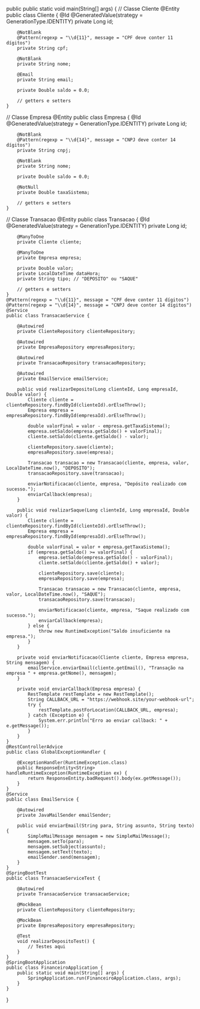 public public static void main(String[] args) {
    // Classe Cliente
    @Entity
    public class Cliente {
        @Id @GeneratedValue(strategy = GenerationType.IDENTITY)
        private Long id;

        @NotBlank
        @Pattern(regexp = "\\d{11}", message = "CPF deve conter 11 dígitos")
        private String cpf;

        @NotBlank
        private String nome;

        @Email
        private String email;

        private Double saldo = 0.0;

        // getters e setters
    }

// Classe Empresa
    @Entity
    public class Empresa {
        @Id @GeneratedValue(strategy = GenerationType.IDENTITY)
        private Long id;

        @NotBlank
        @Pattern(regexp = "\\d{14}", message = "CNPJ deve conter 14 dígitos")
        private String cnpj;

        @NotBlank
        private String nome;

        private Double saldo = 0.0;

        @NotNull
        private Double taxaSistema;

        // getters e setters
    }

// Classe Transacao
    @Entity
    public class Transacao {
        @Id @GeneratedValue(strategy = GenerationType.IDENTITY)
        private Long id;

        @ManyToOne
        private Cliente cliente;

        @ManyToOne
        private Empresa empresa;

        private Double valor;
        private LocalDateTime dataHora;
        private String tipo; // "DEPOSITO" ou "SAQUE"

        // getters e setters
    }
    @Pattern(regexp = "\\d{11}", message = "CPF deve conter 11 dígitos")
    @Pattern(regexp = "\\d{14}", message = "CNPJ deve conter 14 dígitos")
    @Service
    public class TransacaoService {

        @Autowired
        private ClienteRepository clienteRepository;

        @Autowired
        private EmpresaRepository empresaRepository;

        @Autowired
        private TransacaoRepository transacaoRepository;

        @Autowired
        private EmailService emailService;

        public void realizarDeposito(Long clienteId, Long empresaId, Double valor) {
            Cliente cliente = clienteRepository.findById(clienteId).orElseThrow();
            Empresa empresa = empresaRepository.findById(empresaId).orElseThrow();

            double valorFinal = valor - empresa.getTaxaSistema();
            empresa.setSaldo(empresa.getSaldo() + valorFinal);
            cliente.setSaldo(cliente.getSaldo() - valor);

            clienteRepository.save(cliente);
            empresaRepository.save(empresa);

            Transacao transacao = new Transacao(cliente, empresa, valor, LocalDateTime.now(), "DEPOSITO");
            transacaoRepository.save(transacao);

            enviarNotificacao(cliente, empresa, "Depósito realizado com sucesso.");
            enviarCallback(empresa);
        }

        public void realizarSaque(Long clienteId, Long empresaId, Double valor) {
            Cliente cliente = clienteRepository.findById(clienteId).orElseThrow();
            Empresa empresa = empresaRepository.findById(empresaId).orElseThrow();

            double valorFinal = valor + empresa.getTaxaSistema();
            if (empresa.getSaldo() >= valorFinal) {
                empresa.setSaldo(empresa.getSaldo() - valorFinal);
                cliente.setSaldo(cliente.getSaldo() + valor);

                clienteRepository.save(cliente);
                empresaRepository.save(empresa);

                Transacao transacao = new Transacao(cliente, empresa, valor, LocalDateTime.now(), "SAQUE");
                transacaoRepository.save(transacao);

                enviarNotificacao(cliente, empresa, "Saque realizado com sucesso.");
                enviarCallback(empresa);
            } else {
                throw new RuntimeException("Saldo insuficiente na empresa.");
            }
        }

        private void enviarNotificacao(Cliente cliente, Empresa empresa, String mensagem) {
            emailService.enviarEmail(cliente.getEmail(), "Transação na empresa " + empresa.getNome(), mensagem);
        }

        private void enviarCallback(Empresa empresa) {
            RestTemplate restTemplate = new RestTemplate();
            String CALLBACK_URL = "https://webhook.site/your-webhook-url";
            try {
                restTemplate.postForLocation(CALLBACK_URL, empresa);
            } catch (Exception e) {
                System.err.println("Erro ao enviar callback: " + e.getMessage());
            }
        }
    }
    @RestControllerAdvice
    public class GlobalExceptionHandler {

        @ExceptionHandler(RuntimeException.class)
        public ResponseEntity<String> handleRuntimeException(RuntimeException ex) {
            return ResponseEntity.badRequest().body(ex.getMessage());
        }
    }
    @Service
    public class EmailService {

        @Autowired
        private JavaMailSender emailSender;

        public void enviarEmail(String para, String assunto, String texto) {
            SimpleMailMessage mensagem = new SimpleMailMessage();
            mensagem.setTo(para);
            mensagem.setSubject(assunto);
            mensagem.setText(texto);
            emailSender.send(mensagem);
        }
    }
    @SpringBootTest
    public class TransacaoServiceTest {

        @Autowired
        private TransacaoService transacaoService;

        @MockBean
        private ClienteRepository clienteRepository;

        @MockBean
        private EmpresaRepository empresaRepository;

        @Test
        void realizarDepositoTest() {
            // Testes aqui
        }
    }
    @SpringBootApplication
    public class FinanceiroApplication {
        public static void main(String[] args) {
            SpringApplication.run(FinanceiroApplication.class, args);
        }
    }

}
